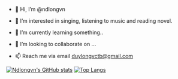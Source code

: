 - 👋 Hi, I’m @ndlongvn
- 👀 I’m interested in singing, listening to music and reading novel.
- 🌱 I’m currently learning something..
- 💞️ I’m looking to collaborate on ...


- 📫 Reach me via email [duylongvctb@gmail.com](mailto:duylongvctb@gmail.com)

[![Ndlongvn's GitHub stats](https://github-readme-stats.vercel.app/api?username=ndlongvn&theme=noctis_minimus&show_icons=true&count_private=true&hide=issues)](https://github.com/ndlongvn)
[![Top Langs](https://github-readme-stats.vercel.app/api/top-langs/?username=ndlongvn&layout=compact&theme=noctis_minimus&langs_count=10&hide=html,css,scss,makefile,shell,vim%20snippet)](https://github.com/ndlongvn)
<!---
ndlongvn/ndlongvn is a ✨ special ✨ repository because its `README.md` (this file) appears on your GitHub profile.
You can click the Preview link to take a look at your changes.
--->
